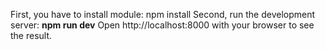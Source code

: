 First, you have to install module: npm install
Second, run the development server: **npm run dev**
Open http://localhost:8000 with your browser to see the result.
